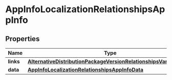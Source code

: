 

# AppInfoLocalizationRelationshipsAppInfo


## Properties

| Name | Type | Description | Notes |
|------------ | ------------- | ------------- | -------------|
|**links** | [**AlternativeDistributionPackageVersionRelationshipsVariantsLinks**](AlternativeDistributionPackageVersionRelationshipsVariantsLinks.md) |  |  [optional] |
|**data** | [**AppInfoLocalizationRelationshipsAppInfoData**](AppInfoLocalizationRelationshipsAppInfoData.md) |  |  [optional] |



